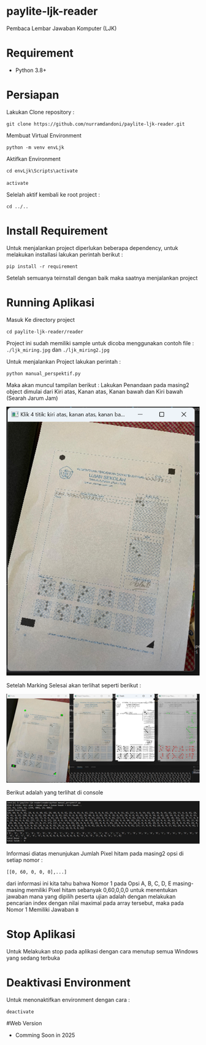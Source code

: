 # paylite-ljk-reader
Pembaca Lembar Jawaban Komputer (LJK)

# Requirement

- Python 3.8+

# Persiapan

Lakukan Clone repository : 
```
git clone https://github.com/nurramdandoni/paylite-ljk-reader.git
```

Membuat Virtual Environment
```
python -m venv envLjk
```

Aktifkan Environment
```
cd envLjk\Scripts\activate

activate
```

Selelah aktif kembali ke root project :
```
cd ../..
```

# Install Requirement
Untuk menjalankan project diperlukan beberapa dependency, untuk melakukan installasi lakukan perintah berikut :
```
pip install -r requirement
```

Setelah semuanya teirnstall dengan baik maka saatnya menjalankan project

# Running Aplikasi
Masuk Ke directory project
```
cd paylite-ljk-reader/reader
```
Project ini sudah memiliki sample untuk dicoba menggunakan contoh file : `./ljk_miring.jpg` dan `./ljk_miring2.jpg`

Untuk menjalankan Project lakukan perintah :
```
python manual_perspektif.py
```

Maka akan muncul tampilan berikut : Lakukan Penandaan pada masing2 object dimulai dari Kiri atas, Kanan atas, Kanan bawah dan Kiri bawah (Searah Jarum Jam)

![alt text](image-1.png)

Setelah Marking Selesai akan terlihat seperti berikut :

![alt text](image.png)

Berikut adalah yang terlihat di console

![alt text](image-2.png)

Informasi diatas menunjukan Jumlah Pixel hitam pada masing2 opsi di setiap nomor : 
```
[[0, 60, 0, 0, 0],...]
```

dari informasi ini kita tahu bahwa Nomor 1 pada Opsi A, B, C, D, E masing- masing memiliki Pixel hitam sebanyak 0,60,0,0,0
untuk menentukan jawaban mana yang dipilih peserta ujian adalah dengan melakukan pencarian index dengan nilai maximal pada array tersebut, maka pada Nomor 1 Memiliki Jawaban `B`

# Stop Aplikasi
Untuk Melakukan stop pada aplikasi dengan cara menutup semua Windows yang sedang terbuka

# Deaktivasi Environment
Untuk menonaktifkan environment dengan cara :
```
deactivate
```

#Web Version
- Comming Soon in 2025